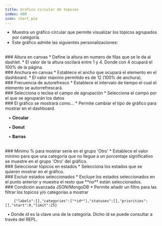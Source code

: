 ```yaml
---
title: Grafico circular de topicos
index: 400
icon: chart_pie
---
```

* Muestra un gráfico circular que permite visualizar los tópicos agrupados por categoría.
* Este gráfico admite las siguientes personalizaciones:

<br />
### Altura en canvas
* Define la altura en numero de filas que se le da al dashlet.
* El valor de la altura oscilará entre 1 y 4. Donde con 4 ocupará el 100% de la página.

<br />
### Anchura en canvas
* Establece el ancho que ocupará el elemento en el dashboard.
* El valor máximo permitido es de 12 (100% de anchura).

<br/>
### Frecuencia de autorefresco
* Establece el intervalo de tiempo el cual el elemento se autorrefrescará.

<br />
### Selecciona o teclea el campo de agrupación
* Selecciona el campo por el que se agruparán los datos

<br />
### El gráfico se mostrará como...
* Permite cambiar el tipo de gráfico para mostrar en el dashboard. <br />

&nbsp; &nbsp;• **Circular** <br />

&nbsp; &nbsp;• **Donut** <br />

&nbsp; &nbsp;• **Barras**

<br />
### Minimo % para mostrar serie en el grupo 'Otro'
* Establece el valor mínimo para que una categoría que no llegue a un porcentaje significativo se muestre en el grupo 'Otro' del gráfico.

<br />
### Seleccionar tópicos en estados
* Selecciona los estados que se quieren mostrar en el gráfico.

<br />
### Excluir estados seleccionados
* Excluye los estados seleccionados en el punto anterior y muestra el resto que **no** están seleccionados.


<br />
### Condición avanzada JSON/MongoDB
* Permite añadir un filtro para las filtrar los topicos y/o categorías a mostrar
            
        {"labels":[],"categories":["*id*"],"statuses":[],"priorities":[],"start":0,"limit":25} 


&nbsp;&nbsp;• Donde *id* es la clave una de la categoría. Dicho id se puede consultar a través del REPL.